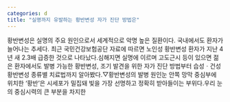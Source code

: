 ```yaml
---
categories: d
title: "실명까지 유발하는 황반변성 자가 진단 방법은"
---
```

황반변성은 실명의 주요 원인으로서 세계적으로 악명 높은 질환이다. 국내에서도 환자가 늘어나는 추세다. 최근 국민건강보험공단 자료에 따르면 노인성 황반변성 환자가 지난 4년 새 2.3배 급증한 것으로 나타났다.심해지면 실명에 이르며 고도근시 등이 있으면 젊은 환자에서도 발병 가능한 황반변성, 조기 발견을 위한 자가 진단 방법부터 습성ㆍ건성 황반변성 종류별 치료법까지 알아봤다.▽황반변성의 발병 원인눈 안쪽 망막 중심부에 위치한 ‘황반’은 시세포가 밀집돼 빛을 가장 선명하고 정확히 받아들이는 부위다.우리 눈의 중심시력의 큰 부분을 차지한